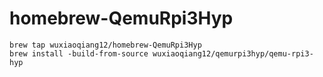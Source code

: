 # homebrew-QemuRpi3Hyp

```shell script
brew tap wuxiaoqiang12/homebrew-QemuRpi3Hyp
brew install -build-from-source wuxiaoqiang12/qemurpi3hyp/qemu-rpi3-hyp
```
